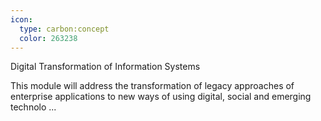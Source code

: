 ```yaml
---
icon:
  type: carbon:concept
  color: 263238
---
```

Digital Transformation of Information Systems

This module will address the transformation of legacy approaches of enterprise applications to new ways of using digital, social and emerging technolo ... 
